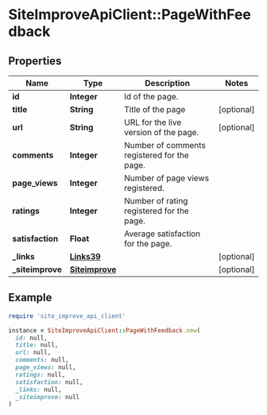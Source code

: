 # SiteImproveApiClient::PageWithFeedback

## Properties

| Name | Type | Description | Notes |
| ---- | ---- | ----------- | ----- |
| **id** | **Integer** | Id of the page. |  |
| **title** | **String** | Title of the page | [optional] |
| **url** | **String** | URL for the live version of the page. | [optional] |
| **comments** | **Integer** | Number of comments registered for the page. |  |
| **page_views** | **Integer** | Number of page views registered. |  |
| **ratings** | **Integer** | Number of rating registered for the page. |  |
| **satisfaction** | **Float** | Average satisfaction for the page. |  |
| **_links** | [**Links39**](Links39.md) |  | [optional] |
| **_siteimprove** | [**Siteimprove**](Siteimprove.md) |  | [optional] |

## Example

```ruby
require 'site_improve_api_client'

instance = SiteImproveApiClient::PageWithFeedback.new(
  id: null,
  title: null,
  url: null,
  comments: null,
  page_views: null,
  ratings: null,
  satisfaction: null,
  _links: null,
  _siteimprove: null
)
```

